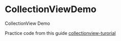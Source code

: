 CollectionViewDemo
==================

CollectionView Demo

Practice code from this guide [collectionview-turorial](http://adoptioncurve.net/archives/2012/09/a-simple-uicollectionview-tutorial/)